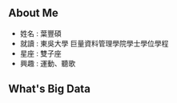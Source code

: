 ## About Me
   * 姓名 : 葉豐碩
   * 就讀 : 東吳大學 巨量資料管理學院學士學位學程
   * 星座 : 雙子座
   * 興趣 : 運動、聽歌
  
## What's Big Data 

